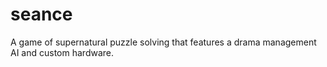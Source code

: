 # seance
A game of supernatural puzzle solving that features a drama management AI and custom hardware.
